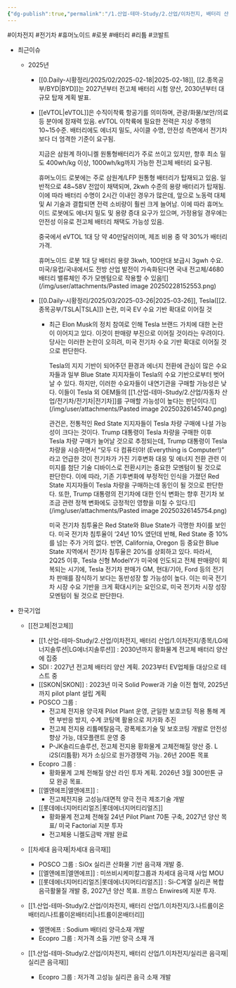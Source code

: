 ```yaml
---
{"dg-publish":true,"permalink":"/1.산업-테마-Study/2.산업/이차전지, 배터리 산업/1.이차전지/이차전지/","created":"2024-11-20T21:02:27.509+09:00","updated":"2025-06-03T20:07:21.253+09:00"}
---
```


#이차전지 #전기차 #휴머노이드 #로봇 #배터리 #리튬 #코발트 



- 최근이슈
	- 2025년
		- [[0.Daily-시황정리/2025/02/2025-02-18\|2025-02-18]], [[2.종목공부/BYD\|BYD]]는 2027년부터 전고체 배터리 시험 양산, 2030년부터 대규모 탑재 계획 발표.
		- [[eVTOL\|eVTOL]]은 수직이착륙 항공기를 의미하며, 관광/화물/보안/의료 등 분야에 잠재력 있음. eVTOL 이착륙에 필요한 전력은 지상 주행의 10~15수준. 배터리에도 에너지 밀도, 사이클 수명, 안전성 측면에서 전기차보다 더 엄격한 기준이 요구됨. 
		  
		  지금은 삼원계 하이니켈 원통형배터리가 주로 쓰이고 있지만, 향후 최소 밀도 400wh/kg 이상, 1000wh/kg까지 가능한 전고체 배터리 요구됨.
		  
		  휴머노이드 로봇에는 주로 삼원계/LFP 원통형 배터리가 탑재되고 있음. 일반적으로 48~58V 전압이 채택되며, 2kwh 수준의 용량 배터리가 탑재됨. 이에 따라 배터리 수명이 2시간 이내인 경우가 많은데, 앞으로 노동력 대체 및 AI 기술과 결합되면 전력 소비량이 훨씬 크게 늘어남. 이에 따라 휴머노이드 로봇에도 에너지 밀도 및 용량 증대 요구가 있으며, 가정용일 경우에는 안전성 이유로 전고체 배터리 채택도 가능성 있음.
		  
		  중국에서 eVTOL 1대 당 약 40만달러이며, 제조 비용 중 약 30%가 배터리 가격. 
		  
		  휴머노이드 로봇 1대 당 배터리 용량 3kwh, 100만대 보급시 3gwh 수요. 미국/유럽/국내에서도 전방 산업 발전이 가속화된다면 국내 전고체/4680 배터리 밸류체인 주가 모멘텀으로 작용할 수 있음![](/img/user/attachments/Pasted image 20250228152553.png)
		- [[0.Daily-시황정리/2025/03/2025-03-26\|2025-03-26]], Tesla([[2.종목공부/TSLA\|TSLA]]) 논란, 미국 EV 수요 기반 확대로 이어질 것
			- 최근 Elon Musk의 정치 참여로 인해 Tesla 브랜드 가치에 대한 논란이 이어지고 있다. 이것이 판매량 부진으로 이어질 것이라는 우려이다. 당사는 이러한 논란이 오히려, 미국 전기차 수요 기반 확대로 이어질 것으로 판단한다.
			  
			  Tesla의 지지 기반이 되어주던 환경과 에너지 전환에 관심이 많은 수요자들과 일부 Blue State 지지자들이 Tesla의 수요 기반으로부터 벗어날 수 있다. 하지만, 이러한 수요자들이 내연기관을 구매할 가능성은 낮다. 이들이 Tesla 외 OEM들의 [[1.산업-테마-Study/2.산업/자동차 산업/전기차/전기차\|전기차]]를 구매할 가능성이 높다는 판단이다.![](/img/user/attachments/Pasted image 20250326145740.png)
			  
			  관건은, 전통적인 Red State 지지자들이 Tesla 차량 구매에 나설 가능성이 크다는 것이다. Trump 대통령이 Tesla 차량을 구매한 이후 Tesla 차량 구매가 늘어날 것으로 추정되는데, Trump 대통령이 Tesla 차량을 시승하면서 “모두 다 컴퓨터야! (Everything is Computer!)” 라고 언급한 것이 전기차가 가진 기후변화 대응 및 에너지 전환 관련 이미지를 첨단 기술 디바이스로 전환시키는 중요한 모멘텀이 될 것으로 판단한다. 이에 따라, 기존 기후변화에 부정적인 인식을 가졌던 Red State 지지자들이 Tesla 차량을 구매하는데 동인이 될 것으로 판단한다. 또한, Trump 대통령의 전기차에 대한 인식 변화는 향후 전기차 보조금 관련 정책 변화에도 긍정적인 영향을 미칠 수 있다.![](/img/user/attachments/Pasted image 20250326145754.png)
			  
			  미국 전기차 침투율은 Red State와 Blue State가 극명한 차이를 보인다. 미국 전기차 침투율이 ‘24년 10% 였던데 반해, Red State 중 10%를 넘는 주가 거의 없다. 반면, California, Oregon 등 중요한 Blue State 지역에서 전기차 침투율은 20%를 상회하고 있다. 따라서, 2Q25 이후, Tesla 신형 ModelY가 미국에 인도되고 전체 판매량이 회복되는 시기에, Tesla 전기차 판매가 GM, 현대/기아, Ford 등의 전기차 판매를 잠식하기 보다는 동반성장 할 가능성이 높다. 이는 미국 전기차 시장 수요 기반을 크게 확대시키는 요인으로, 미국 전기차 시장 성장 모멘텀이 될 것으로 판단한다.



- 한국기업
	- [[전고체\|전고체]]
		- [[1.산업-테마-Study/2.산업/이차전지, 배터리 산업/1.이차전지/종목/LG에너지솔루션\|LG에너지솔루션]] : 2030년까지 황화물계 전고체 배터리 양산에 집중
		- SDI : 2027년 전고체 배터리 양산 계획. 2023부터 EV업체들 대상으로 테스트 중
		- [[SKON\|SKON]] : 2023년 미국 Solid Power과 기술 이전 협약, 2025년까지 pilot plant 설립 계획
		- POSCO 그룹 :
			- 전고체 전지용 양극재 Pilot Plant 운영, 균일한 보호코팅 적용 통해 계면 부반응 방지, 수계 코팅액 활용으로 저가화 추진
			- 전고체 전지용 리튬메탈음극, 광폭제조기술 및 보호코팅 개발로 안전성 향상 가능, 데모플랜트 운영 중
			- P-JK솔리드솔루션, 전고체 전지용 황화물계 고체전해질 양산 중. L i2S(리튬황) 저가 소싱으로 원가경쟁력 가능. 26년 200톤 목표
		- Ecopro 그룹 : 
			- 황화물계 고체 전해질 양산 라인 투자 계획. 2026년 3월 300만톤 규모 완공 목표.
		- [[엘앤에프\|엘앤에프]] :
			- 전고체전지용 고성능/대면적 양극 전극 제조기술 개발
		- [[롯데에너지머티리얼즈\|롯데에너지머티리얼즈]]
			- 황화물계 전고체 전해질 24년 Pilot Plant 70톤 구축, 2027년 양산 목표/ 미국 Factorial 지분 투자
			- 전고체용 니켈도금박 개발 완료
		
	- [[차세대 음극재\|차세대 음극재]]
		- POSCO 그룹 : SiOx 실리콘 산화물 기반 음극재 개발 중.
		- [[엘앤에프\|엘앤에프]] : 미쓰비시케미칼그룹과 차세대 음극재 사업 MOU
		- [[롯데에너지머티리얼즈\|롯데에너지머티리얼즈]] : Si-C계열 실리콘 복합 음극활물질 개발 중, 2027년 양산 목표. 프랑스 Enwires에 지분 투자.
		  
	- [[1.산업-테마-Study/2.산업/이차전지, 배터리 산업/1.이차전지/3.나트륨이온배터리/나트륨이온배터리\|나트륨이온배터리]]
		- 엘앤에프 : Sodium 배터리 양극소재 개발
		- Ecopro 그룹 : 저가격 소듐 기반 양극 소재 개
		  
	- [[1.산업-테마-Study/2.산업/이차전지, 배터리 산업/1.이차전지/실리콘 음극재\|실리콘 음극재]]
		- Ecopro 그룹 : 저가격 고성능 실리콘 음극 소재 개발